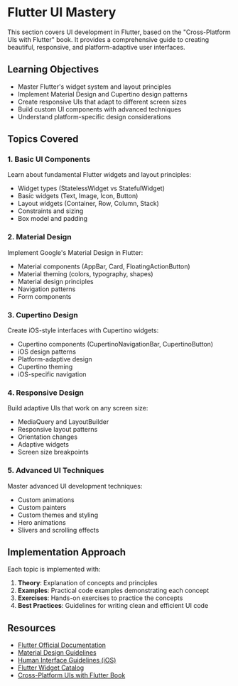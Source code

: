 # Flutter UI Mastery

This section covers UI development in Flutter, based on the "Cross-Platform UIs with Flutter" book. It provides a comprehensive guide to creating beautiful, responsive, and platform-adaptive user interfaces.

## Learning Objectives

- Master Flutter's widget system and layout principles
- Implement Material Design and Cupertino design patterns
- Create responsive UIs that adapt to different screen sizes
- Build custom UI components with advanced techniques
- Understand platform-specific design considerations

## Topics Covered

### 1. Basic UI Components

Learn about fundamental Flutter widgets and layout principles:

- Widget types (StatelessWidget vs StatefulWidget)
- Basic widgets (Text, Image, Icon, Button)
- Layout widgets (Container, Row, Column, Stack)
- Constraints and sizing
- Box model and padding

### 2. Material Design

Implement Google's Material Design in Flutter:

- Material components (AppBar, Card, FloatingActionButton)
- Material theming (colors, typography, shapes)
- Material design principles
- Navigation patterns
- Form components

### 3. Cupertino Design

Create iOS-style interfaces with Cupertino widgets:

- Cupertino components (CupertinoNavigationBar, CupertinoButton)
- iOS design patterns
- Platform-adaptive design
- Cupertino theming
- iOS-specific navigation

### 4. Responsive Design

Build adaptive UIs that work on any screen size:

- MediaQuery and LayoutBuilder
- Responsive layout patterns
- Orientation changes
- Adaptive widgets
- Screen size breakpoints

### 5. Advanced UI Techniques

Master advanced UI development techniques:

- Custom animations
- Custom painters
- Custom themes and styling
- Hero animations
- Slivers and scrolling effects

## Implementation Approach

Each topic is implemented with:

1. **Theory**: Explanation of concepts and principles
2. **Examples**: Practical code examples demonstrating each concept
3. **Exercises**: Hands-on exercises to practice the concepts
4. **Best Practices**: Guidelines for writing clean and efficient UI code

## Resources

- [Flutter Official Documentation](https://docs.flutter.dev/)
- [Material Design Guidelines](https://material.io/design)
- [Human Interface Guidelines (iOS)](https://developer.apple.com/design/human-interface-guidelines/)
- [Flutter Widget Catalog](https://docs.flutter.dev/development/ui/widgets)
- [Cross-Platform UIs with Flutter Book](https://www.packtpub.com/product/cross-platform-uis-with-flutter/9781801810494)
